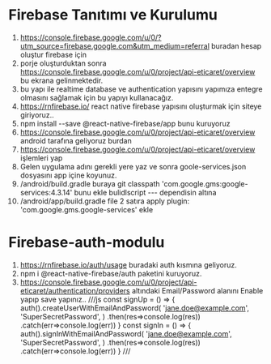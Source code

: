 # Firebase Tanıtımı ve Kurulumu
1. https://console.firebase.google.com/u/0/?utm_source=firebase.google.com&utm_medium=referral buradan hesap oluştur firebase için 
2. porje oluşturduktan sonra https://console.firebase.google.com/u/0/project/api-eticaret/overview bu ekrana gelinmektedir.
3. bu yapı ile realtime database ve authentication yapısını yapımıza entegre olmasını sağlamak için bu yapıyı kullanacağız.
4. https://rnfirebase.io/ react native firebase yapısını oluşturmak için siteye giriyoruz..
5. npm install --save @react-native-firebase/app  bunu kuruyoruz
6. https://console.firebase.google.com/u/0/project/api-eticaret/overview android tarafına geliyoruz burdan 
7. https://console.firebase.google.com/u/0/project/api-eticaret/overview işlemleri yap 
8. Gelen uygulama adını gerekli yere yaz ve sonra goole-services.json dosyasını app içine koyunuz.
9. /android/build.gradle buraya git classpath 'com.google.gms:google-services:4.3.14' bunu ekle bulidlscript --- dependisin altına
10. /android/app/build.gradle file 2 satıra apply plugin: 'com.google.gms.google-services' ekle


# Firebase-auth-modulu

1. https://rnfirebase.io/auth/usage buradaki auth kısmına geliyoruz.
2. npm i @react-native-firebase/auth paketini kuruyoruz.
3. https://console.firebase.google.com/u/0/project/api-eticaret/authentication/providers  altındaki Email/Password alanını Enable yapıp save yapınız..
///js
    const signUp = () => {
        auth().createUserWithEmailAndPassword(
            'jane.doe@example.com',
            'SuperSecretPassword',
        )
       .then(res=>console.log(res))
       .catch(err=>console.log(err))
    }
    const signIn = () => {
        auth().signInWithEmailAndPassword(
            'jane.doe@example.com',
            'SuperSecretPassword',
        )
       .then(res=>console.log(res))
       .catch(err=>console.log(err))
    }
///
